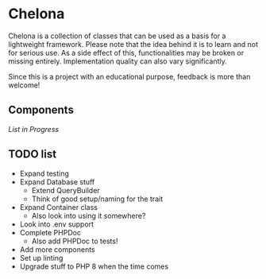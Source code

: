 # Chelona
Chelona is a collection of classes that can be used as a basis for a lightweight framework. Please note that the idea behind it is to learn and not for serious use. As a side effect of this, functionalities may be broken or missing entirely. Implementation quality can also vary significantly.

Since this is a project with an educational purpose, feedback is more than welcome!

## Components
_List in Progress_

## TODO list
* Expand testing
* Expand Database stuff
	* Extend QueryBuilder
	* Think of good setup/naming for the trait
* Expand Container class
	* Also look into using it somewhere?
* Look into .env support
* Complete PHPDoc
	* Also add PHPDoc to tests!
* Add more components
* Set up linting
* Upgrade stuff to PHP 8 when the time comes
